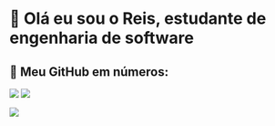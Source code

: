 # 👋 Olá eu sou o Reis, estudante de engenharia de software



<!--
Here are some ideas to get you started:

- 🔭 I’m currently working on ...
- 🌱 I’m currently learning ...
- 👯 I’m looking to collaborate on ...
- 🤔 I’m looking for help with ...
- 💬 Ask me about ...
- 📫 How to reach me: ...
- 😄 Pronouns: ...
- ⚡ Fun fact: ...
-->

## 🧮 Meu GitHub em números: 

![](https://github-readme-stats.vercel.app/api?username=ReisAglemar&theme=gotham&hide_border=true&include_all_commits=false&count_private=false)
![](https://github-readme-streak-stats.herokuapp.com/?user=ReisAglemar&theme=gotham&hide_border=true)

![](https://github-readme-stats.vercel.app/api/top-langs/?username=ReisAglemar&theme=gotham&hide_border=true&include_all_commits=false&count_private=false&layout=compact)
#

